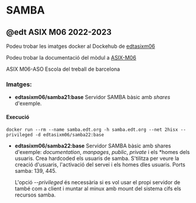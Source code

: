 # SAMBA
## @edt ASIX M06 2022-2023

Podeu trobar les imatges docker al Dockehub de [edtasixm06](https://hub.docker.com/u/edtasixm06/)

Podeu trobar la documentació del mòdul a [ASIX-M06](https://sites.google.com/site/asixm06edt/)


ASIX M06-ASO Escola del treball de barcelona

### Imatges:

* **edtasixm06/samba21:base** Servidor SAMBA bàsic amb *shares* d'exemple.


#### Execució

```
docker run --rm --name samba.edt.org -h samba.edt.org --net 2hisx --privileged -d edtasixm06/samba22:base
```

 * **edtasixm06/samba22:base**  Servidor SAMBA bàsic amb shares d'exemple: *documentation*, *manpages*,
   *public*, *private* i els *homes dels usuaris. Crea hardcoded els usuaris de samba. S'tilitza per
   veure la creació d'usuaris, l'activació del servei i els homes dles usuaris. Ports samba: 139, 445.
   
   L'opció *--privileged* és necessària si es vol usar el propi servidor de també com a client i muntar
   al minux amb mount del sistema cifs els recursos samba.
   
   


